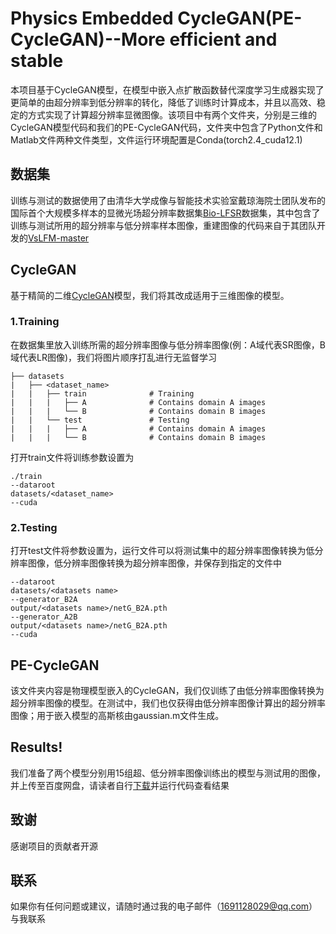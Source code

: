 # Physics Embedded CycleGAN(PE-CycleGAN)--More efficient and stable

本项目基于CycleGAN模型，在模型中嵌入点扩散函数替代深度学习生成器实现了更简单的由超分辨率到低分辨率的转化，降低了训练时计算成本，并且以高效、稳定的方式实现了计算超分辨率显微图像。该项目中有两个文件夹，分别是三维的CycleGAN模型代码和我们的PE-CycleGAN代码，文件夹中包含了Python文件和Matlab文件两种文件类型，文件运行环境配置是Conda(torch2.4_cuda12.1)

## 数据集
训练与测试的数据使用了由清华大学成像与智能技术实验室戴琼海院士团队发布的国际首个大规模多样本的显微光场超分辨率数据集[Bio-LFSR](https://zenodo.org/records/7233421)数据集，其中包含了训练与测试所用的超分辨率与低分辨率样本图像，重建图像的代码来自于其团队开发的[VsLFM-master](https://github.com/THU-IBCS/VsLFM-master)

## CycleGAN
基于精简的二维[CycleGAN](https://github.com/aitorzip/PyTorch-CycleGAN.git)模型，我们将其改成适用于三维图像的模型。
### 1.Training
在数据集里放入训练所需的超分辨率图像与低分辨率图像(例：A域代表SR图像，B域代表LR图像)，我们将图片顺序打乱进行无监督学习

```
├── datasets                   
|   ├── <dataset_name>        
|   |   ├── train              # Training
|   |   |   ├── A              # Contains domain A images
|   |   |   └── B              # Contains domain B images
|   |   └── test               # Testing
|   |   |   ├── A              # Contains domain A images
|   |   |   └── B              # Contains domain B images
```

打开train文件将训练参数设置为

```
./train 
--dataroot 
datasets/<dataset_name>
--cuda
```

### 2.Testing

打开test文件将参数设置为，运行文件可以将测试集中的超分辨率图像转换为低分辨率图像，低分辨率图像转换为超分辨率图像，并保存到指定的文件中

```
--dataroot
datasets/<datasets name>
--generator_B2A
output/<datasets name>/netG_B2A.pth
--generator_A2B
output/<datasets name>/netG_B2A.pth
--cuda
```

## PE-CycleGAN

该文件夹内容是物理模型嵌入的CycleGAN，我们仅训练了由低分辨率图像转换为超分辨率图像的模型。在测试中，我们也仅获得由低分辨率图像计算出的超分辨率图像；用于嵌入模型的高斯核由gaussian.m文件生成。

## Results!

我们准备了两个模型分别用15组超、低分辨率图像训练出的模型与测试用的图像，并上传至百度网盘，请读者自行[下载](https://pan.baidu.com/s/1Ev7ou1Ew5eNQn58ikqgcKQ?pwd=ahjw )并运行代码查看结果

## 致谢

感谢项目的贡献者开源

## 联系

如果你有任何问题或建议，请随时通过我的电子邮件（1691128029@qq.com）与我联系
